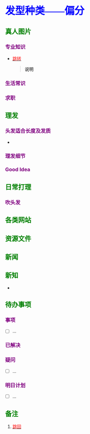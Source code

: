## <font color = blue face=楷体 size=6>发型种类——偏分 </font>

## <font color = green>真人图片</font>
### <font color = purple>专业知识 </font>
+ <a id = "01-1">  [<font color = red>跳转</font>](#01-2)
   > <font color = o> 说明 </font>
### <font color = purple>生活常识 </font>

### <font color = purple>求职 </font>



## <font color = green>理发 </font>
### <font color = purple>头发适合长度及发质 </font>
+ 
### <font color = purple>理发细节 </font>

### <font color = purple>Good Idea </font>



## <font color = green>日常打理 </font>
### <font color = purple>吹头发 </font>
### <font color = purple> </font>



## <font color = green>各类网站 </font>


## <font color = green>资源文件 </font>


## <font color = green>新闻 </font>


## <font color = green>新知 </font>
+ 

## <font color = green>待办事项 </font>
### <font color = purple>事项 </font>
- [ ] ...
### <font color = purple>已解决 </font>
### <font color = purple>疑问 </font>
- [ ] ...
### <font color = purple>明日计划 </font>
- [ ] ...


## <font color = green>备注 </font>
  1. <a id ="01-2">[<font color = red>跳回</font>](#01-1)




<!--stackedit_data:
eyJoaXN0b3J5IjpbMTQ0MTc4NTUxM119
-->